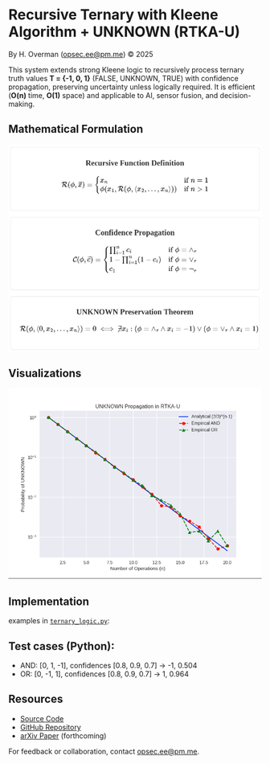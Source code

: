 # Recursive Ternary with Kleene Algorithm + UNKNOWN (RTKA-U)

By H. Overman ([opsec.ee@pm.me](mailto:opsec.ee@pm.me)) © 2025

This system extends strong Kleene logic to recursively process ternary truth values **T = {-1, 0, 1}** (FALSE, UNKNOWN, TRUE) with confidence propagation, preserving uncertainty unless logically required. It is efficient (**O(n)** time, **O(1)** space) and applicable to AI, sensor fusion, and decision-making.

<h2>Mathematical Formulation</h2>
<div align="center">
  <img src="https://github.com/opsec-ee/rtka-u/blob/main/images/rtka-u.png" alt="RTKA-U Mathematical Formulations" />
</div>
<h2>Visualizations</h2>
<div align="center">
<img src="https://github.com/opsec-ee/rtka-u/blob/main/images/unknown_propagation.png" alt="UNKNOWN Propagation Plot" style="max-width: 100%;">
</div>

## Implementation

examples in [`ternary_logic.py`](ternary_logic.py):

## Test cases (Python):

- AND: [0, 1, -1], confidences [0.8, 0.9, 0.7] → -1, 0.504
- OR: [0, -1, 1], confidences [0.8, 0.9, 0.7] → 1, 0.964

## Resources

- [Source Code](ternary_logic.py)
- [GitHub Repository](https://github.com/yourusername/rtka-u)
- [arXiv Paper](https://arxiv.org/abs/XXXX.XXXXX) (forthcoming)

For feedback or collaboration, contact <opsec.ee@pm.me>.
